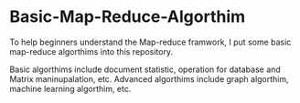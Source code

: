 # Basic-Map-Reduce-Algorthim
To help beginners understand the Map-reduce framwork, I put some basic 
map-reduce algorthims into this repository.

Basic algorthims include document statistic, operation for database and Matrix maninupalation, etc.
Advanced algorthims include graph algorthim, machine learning algorthim, etc.  
